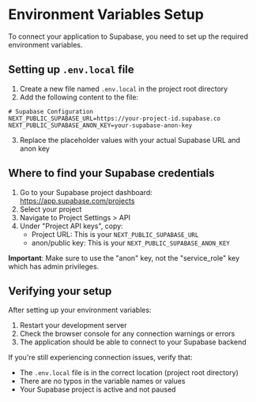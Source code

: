# Environment Variables Setup

To connect your application to Supabase, you need to set up the required environment variables.

## Setting up `.env.local` file

1. Create a new file named `.env.local` in the project root directory
2. Add the following content to the file:

```
# Supabase Configuration
NEXT_PUBLIC_SUPABASE_URL=https://your-project-id.supabase.co
NEXT_PUBLIC_SUPABASE_ANON_KEY=your-supabase-anon-key
```

3. Replace the placeholder values with your actual Supabase URL and anon key

## Where to find your Supabase credentials

1. Go to your Supabase project dashboard: https://app.supabase.com/projects
2. Select your project
3. Navigate to Project Settings > API
4. Under "Project API keys", copy:
   - Project URL: This is your `NEXT_PUBLIC_SUPABASE_URL`
   - anon/public key: This is your `NEXT_PUBLIC_SUPABASE_ANON_KEY`
   
**Important**: Make sure to use the "anon" key, not the "service_role" key which has admin privileges.

## Verifying your setup

After setting up your environment variables:

1. Restart your development server
2. Check the browser console for any connection warnings or errors
3. The application should be able to connect to your Supabase backend

If you're still experiencing connection issues, verify that:
- The `.env.local` file is in the correct location (project root directory)
- There are no typos in the variable names or values
- Your Supabase project is active and not paused 